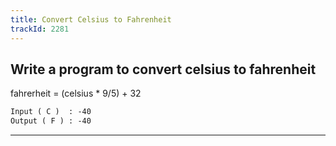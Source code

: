 ```yaml
---
title: Convert Celsius to Fahrenheit
trackId: 2281
---
```


## Write a program to convert celsius to fahrenheit

fahrerheit = (celsius \* 9/5) + 32

```txt
Input ( C )  : -40
Output ( F ) : -40
```

---
